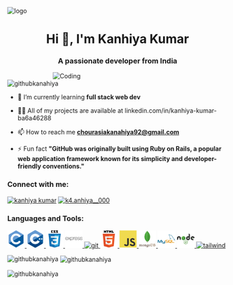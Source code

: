 ![logo](https://res.cloudinary.com/dzello/image/upload/w_1583,h_750,c_fill/developermode/developermode-logo-white)
<h1 align="center">Hi 👋, I'm Kanhiya Kumar</h1>
<h3 align="center">A passionate developer from India</h3>
<img align="right" alt="Coding" width="400" src="https://user-images.githubusercontent.com/55389276/140866485-8fb1c876-9a8f-4d6a-98dc-08c4981eaf70.gif">

<p align="left"> <img src="https://komarev.com/ghpvc/?username=githubkanahiya&label=Profile%20views&color=0e75b6&style=flat" alt="githubkanahiya" /> </p>

- 🌱 I’m currently learning **full stack web dev**

- 👨‍💻 All of my projects are available at linkedin.com/in/kanhiya-kumar-ba6a46288

- 📫 How to reach me **chourasiakanahiya92@gmail.com**

- ⚡ Fun fact **"GitHub was originally built using Ruby on Rails, a popular web application framework known for its simplicity and developer-friendly conventions."**

<h3 align="left">Connect with me:</h3>
<p align="left">
<a href="https://www.linkedin.com/in/kanhiya-kumar-ba6a46288?lipi=urn%3Ali%3Apage%3Ad_flagship3_profile_view_base_contact_details%3BQlsbs6kBTuehltDjRLFIGg%3D%3D" target="blank"><img align="center" src="https://raw.githubusercontent.com/rahuldkjain/github-profile-readme-generator/master/src/images/icons/Social/linked-in-alt.svg" alt="kanhiya kumar" height="30" width="40" /></a>
<a href="https://instagram.com/k4.anhiya__000" target="blank"><img align="center" src="https://raw.githubusercontent.com/rahuldkjain/github-profile-readme-generator/master/src/images/icons/Social/instagram.svg" alt="k4.anhiya__000" height="30" width="40" /></a>
</p>

<h3 align="left">Languages and Tools:</h3>
<p align="left"> <a href="https://www.cprogramming.com/" target="_blank" rel="noreferrer"> <img src="https://raw.githubusercontent.com/devicons/devicon/master/icons/c/c-original.svg" alt="c" width="40" height="40"/> </a> <a href="https://www.w3schools.com/cpp/" target="_blank" rel="noreferrer"> <img src="https://raw.githubusercontent.com/devicons/devicon/master/icons/cplusplus/cplusplus-original.svg" alt="cplusplus" width="40" height="40"/> </a> <a href="https://www.w3schools.com/css/" target="_blank" rel="noreferrer"> <img src="https://raw.githubusercontent.com/devicons/devicon/master/icons/css3/css3-original-wordmark.svg" alt="css3" width="40" height="40"/> </a> <a href="https://expressjs.com" target="_blank" rel="noreferrer"> <img src="https://raw.githubusercontent.com/devicons/devicon/master/icons/express/express-original-wordmark.svg" alt="express" width="40" height="40"/> </a> <a href="https://git-scm.com/" target="_blank" rel="noreferrer"> <img src="https://www.vectorlogo.zone/logos/git-scm/git-scm-icon.svg" alt="git" width="40" height="40"/> </a> <a href="https://www.w3.org/html/" target="_blank" rel="noreferrer"> <img src="https://raw.githubusercontent.com/devicons/devicon/master/icons/html5/html5-original-wordmark.svg" alt="html5" width="40" height="40"/> </a> <a href="https://developer.mozilla.org/en-US/docs/Web/JavaScript" target="_blank" rel="noreferrer"> <img src="https://raw.githubusercontent.com/devicons/devicon/master/icons/javascript/javascript-original.svg" alt="javascript" width="40" height="40"/> </a> <a href="https://www.mongodb.com/" target="_blank" rel="noreferrer"> <img src="https://raw.githubusercontent.com/devicons/devicon/master/icons/mongodb/mongodb-original-wordmark.svg" alt="mongodb" width="40" height="40"/> </a> <a href="https://www.mysql.com/" target="_blank" rel="noreferrer"> <img src="https://raw.githubusercontent.com/devicons/devicon/master/icons/mysql/mysql-original-wordmark.svg" alt="mysql" width="40" height="40"/> </a> <a href="https://nodejs.org" target="_blank" rel="noreferrer"> <img src="https://raw.githubusercontent.com/devicons/devicon/master/icons/nodejs/nodejs-original-wordmark.svg" alt="nodejs" width="40" height="40"/> </a> <a href="https://tailwindcss.com/" target="_blank" rel="noreferrer"> <img src="https://www.vectorlogo.zone/logos/tailwindcss/tailwindcss-icon.svg" alt="tailwind" width="40" height="40"/> </a> </p>

<p><img align="left" src="https://github-readme-stats.vercel.app/api/top-langs?username=githubkanahiya&show_icons=true&locale=en&layout=compact" alt="githubkanahiya" /></p>

<p>&nbsp;<img align="center" src="https://github-readme-stats.vercel.app/api?username=githubkanahiya&show_icons=true&locale=en" alt="githubkanahiya" /></p>

<p><img align="center" src="https://github-readme-streak-stats.herokuapp.com/?user=githubkanahiya&" alt="githubkanahiya" /></p>

